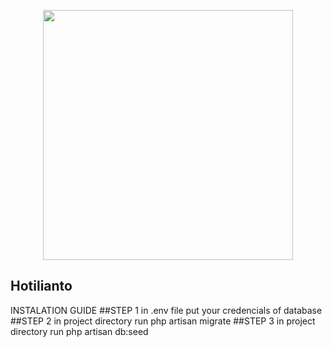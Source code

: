 <p align="center"><a href="https://laravel.com" target="_blank"><img src="https://raw.githubusercontent.com/laravel/art/master/logo-lockup/5%20SVG/2%20CMYK/1%20Full%20Color/laravel-logolockup-cmyk-red.svg" width="400"></a></p>

## Hotilianto
INSTALATION GUIDE
##STEP 1
in .env file put your credencials of database
##STEP 2
in project directory run php artisan migrate
##STEP 3
in project directory run php artisan db:seed
